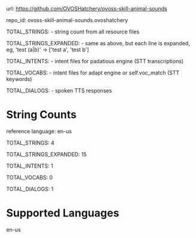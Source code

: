 
url: https://github.com/OVOSHatchery/ovoss-skill-animal-sounds

repo_id: ovoss-skill-animal-sounds.ovoshatchery

TOTAL_STRINGS:  - string count from all resource files

TOTAL_STRINGS_EXPANDED: - same as above, but each line is expanded, eg, 'test (a|b)' -> ['test a', 'test b']

TOTAL_INTENTS: - intent files for padatious engine (STT transcriptions)

TOTAL_VOCABS: - intent files for adapt engine or self.voc_match (STT keywords)

TOTAL_DIALOGS: - spoken TTS responses


# String Counts

reference language: en-us

TOTAL_STRINGS: 4  

TOTAL_STRINGS_EXPANDED: 15  

TOTAL_INTENTS: 1  

TOTAL_VOCABS: 0  

TOTAL_DIALOGS: 1  

# Supported Languages

en-us
